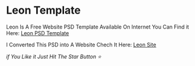 # Leon Template
Leon Is A Free Website PSD Template Available On Internet You Can Find it Here: [Leon PSD Template](https://www.graphberry.com/item/leon-psd-agency-template)

I Converted This PSD into A Website Chech It Here: [Leon Site](https://mohammed-abdelmoneim.github.io/Leon-Template/)

*if You Like it Just Hit The Star Button ⭐*
